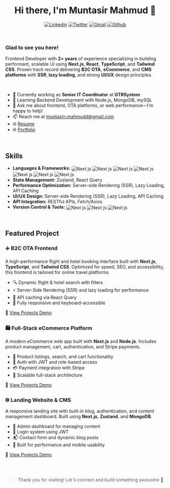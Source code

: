 <h1 align="center">Hi there, I'm Muntasir Mahmud 👋</h1>

<p align="center">
  <a href="https://linkedin.com/in/muntasir-mahmud-151252216" target="_blank"><img src="https://img.shields.io/badge/LinkedIn-%230077B5.svg?style=for-the-badge&logo=linkedin&logoColor=white" alt="Linkedin" /></a>
  <a href="https://linkedin.com/in/muntasir-mahmud-151252216" target="_blank"><img src="https://img.shields.io/badge/X-%23000000.svg?style=for-the-badge&logo=X&logoColor=white" alt="Twitter" /></a>
  <a href="mailto:muntasirr.mahmudd@gmail.com" target="_blank"><img src="https://img.shields.io/badge/Gmail-D14836?style=for-the-badge&logo=gmail&logoColor=white" alt="Gmail" /></a>
  <a href="https://github.com/Mahmud-Muntasir" target="_blank"><img src="https://img.shields.io/badge/GitHub-100000?style=for-the-badge&logo=github&logoColor=white" alt="Github" /></a>
</p>
</br>
<h3>Glad to see you here!</h3>
<p>Frontend Developer with <strong>2+ years</strong> of experience specializing in building performant, 
scalable UI using <strong>Next.js</strong>, <strong>React</strong>, <strong>TypeScript</strong>, and <strong>Tailwind CSS</strong>. Proven track record 
delivering <strong>B2C OTA</strong>, <strong>eCommerce</strong>, and <strong>CMS platforms</strong> with <strong>SSR</strong>, <strong>lazy loading</strong>, and 
strong <strong>UI/UX</strong> design principles.</p>
</br>
<!-- <h2>Talking about Personal Stuffs</h2> -->
<ul>
  <li>💼 Currently working as <strong>Senior IT Coordinator</strong> at <strong>GTRSystem</strong></li>
  <li>🌱 Learning Backend Development with Node.js, MongoDB, mySQL</li>
  <li>💬 Ask me about frontend, OTA platforms, or web performance—I’m happy to help!</li>
  <li>📫 Reach me at <a href="mailto:muntasirr.mahmudd@gmail.com">muntasirr.mahmudd@gmail.com</a></li>
  <li>🌐 <a href="https://muntasirr.vercel.app/cv.pdf">Resume</a></li>
  <li>🌐 <a href="https://muntasirr.vercel.app/">Portfolio</a></li>
</ul>
</br>
<h2>Skills</h2>
<ul>
  <li><strong>Languages & Frameworks:</strong> <img align="center" src="https://img.shields.io/badge/Next-black?style=for-the-badge&logo=next.js&logoColor=white" alt="Next js"/> <img align="center" src="https://img.shields.io/badge/react-%2320232a.svg?style=for-the-badge&logo=react&logoColor=%2361DAFB" alt="Next js"/> <img align="center" src="https://img.shields.io/badge/typescript-%23007ACC.svg?style=for-the-badge&logo=typescript&logoColor=white" alt="Next js"/> <img align="center" src="https://img.shields.io/badge/javascript-%23323330.svg?style=for-the-badge&logo=javascript&logoColor=%23F7DF1E" alt="Next js"/> <img align="center" src="https://img.shields.io/badge/html5-%23E34F26.svg?style=for-the-badge&logo=html5&logoColor=white" alt="Next js"/> <img align="center" src="https://img.shields.io/badge/css3-%231572B6.svg?style=for-the-badge&logo=css3&logoColor=white" alt="Next js"/> <img align="center" src="https://img.shields.io/badge/tailwindcss-%2338B2AC.svg?style=for-the-badge&logo=tailwind-css&logoColor=white" alt="Next js"/></li>
  <li><strong>State Management:</strong> Zustand, React Query</li>
  <li><strong>Performance Optimization:</strong> Server-side Rendering (SSR), Lazy Loading, API Caching</li>
  <li><strong>UI/UX Design:</strong> Server-side Rendering (SSR), Lazy Loading, API Caching</li>
  <li><strong>API Integration:</strong> RESTful APIs, Fetch/Axios</li>
  <li><strong>Version Control & Tools:</strong> <img align="center" src="https://img.shields.io/badge/git-%23F05033.svg?style=for-the-badge&logo=git&logoColor=white" alt="Next js"/> <img align="center" src="https://img.shields.io/badge/Visual%20Studio%20Code-0078d7.svg?style=for-the-badge&logo=visual-studio-code&logoColor=white" alt="Next js"/> <img align="center" src="https://img.shields.io/badge/Postman-FF6C37?style=for-the-badge&logo=postman&logoColor=white" alt="Next js"/></li>
</ul>
</br>
<h2>Featured Project</h2>
<h3>✈️ B2C OTA Frontend</h3>
<p>
A high-performance flight and hotel booking interface built with <strong>Next.js</strong>, <strong>TypeScript</strong>, and <strong>Tailwind CSS</strong>. 
Optimized for speed, SEO, and accessibility, this frontend is tailored for online travel platforms.
</p>
<ul>
   <li>🔍 Dynamic flight & hotel search with filters</li>
  <li>⚡ Server-Side Rendering (SSR) and lazy loading for performance</li>
  <li>💾 API caching via React Query</li>
  <li>📱 Fully responsive and keyboard-accessible</li>
</ul>
<p>🔗 <a href="https://github.com/Mahmud-Muntasir/b2c-ota-frontend" target="_blank">View Projects Demo</a></p>
<h2></h2>
<h3>🛍️ Full-Stack eCommerce Platform</h3>
<p>
A modern eCommerce web app built with <strong>Next.js</strong> and <strong>Node.js</strong>. Includes product management, cart, authentication, and Stripe payments.
</p>
<ul>
  <li>🛒 Product listings, search, and cart functionality</li>
  <li>🔐 Auth with JWT and role-based access</li>
  <li>💳 Payment integration with Stripe</li>
  <li>🧱 Scalable full-stack architecture</li>
</ul>
<p>🔗 <a href="https://github.com/Mahmud-Muntasir/ecommerce-platform" target="_blank">View Projects Demo</a></p>
<h2></h2>
<h3>🌐 Landing Website & CMS</h3>
<p>
A responsive landing site with built-in blog, authentication, and content management dashboard. Built using <strong>Next.js</strong>, <strong>Zustand</strong>, and <strong>MongoDB</strong>.
</p>
<ul>
  <li>📝 Admin dashboard for managing content</li>
  <li>🔐 Login system using JWT</li>
  <li>📬 Contact form and dynamic blog posts</li>
  <li>🎯 Built for performance and mobile usability</li>
</ul>
<p>🔗 <a href="https://github.com/Mahmud-Muntasir/landing-cms" target="_blank">View Projects Demo</a></p>
</br>
</br>

> Thank you for visiting! Let's connect and build something awesome 🚀
